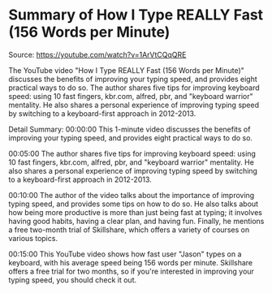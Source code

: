 # Summary of How I Type REALLY Fast (156 Words per Minute)

Source: https://youtube.com/watch?v=1ArVtCQqQRE

The YouTube video "How I Type REALLY Fast (156 Words per Minute)" discusses the benefits of improving your typing speed, and provides eight practical ways to do so. The author shares five tips for improving keyboard speed: using 10 fast fingers, kbr.com, alfred, pbr, and "keyboard warrior" mentality. He also shares a personal experience of improving typing speed by switching to a keyboard-first approach in 2012-2013.

Detail Summary: 
00:00:00
This 1-minute video discusses the benefits of improving your typing speed, and provides eight practical ways to do so.

00:05:00
The author shares five tips for improving keyboard speed: using 10 fast fingers, kbr.com, alfred, pbr, and "keyboard warrior" mentality. He also shares a personal experience of improving typing speed by switching to a keyboard-first approach in 2012-2013.

00:10:00
The author of the video talks about the importance of improving typing speed, and provides some tips on how to do so. He also talks about how being more productive is more than just being fast at typing; it involves having good habits, having a clear plan, and having fun. Finally, he mentions a free two-month trial of Skillshare, which offers a variety of courses on various topics.

00:15:00
This YouTube video shows how fast user "Jason" types on a keyboard, with his average speed being 156 words per minute. Skillshare offers a free trial for two months, so if you're interested in improving your typing speed, you should check it out.

